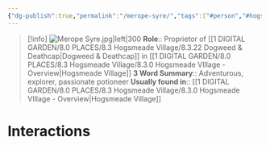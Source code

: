 ```yaml
---
{"dg-publish":true,"permalink":"/merope-syre/","tags":["#person","#hogsmeade","#hogsmeade-resident","#shopkeeper"]}
---
```


>[!info] 
>![Merope Syre.jpg|left|300](/img/user/1%20DIGITAL%20GARDEN/7.0%20PEOPLE/7.3%20NPCs/Headshots/Merope%20Syre.jpg)
>**Role**:: Proprietor of [[1 DIGITAL GARDEN/8.0 PLACES/8.3 Hogsmeade Village/8.3.22 Dogweed & Deathcap\|Dogweed & Deathcap]] in [[1 DIGITAL GARDEN/8.0 PLACES/8.3 Hogsmeade Village/8.3.0 Hogsmeade VIllage - Overview\|Hogsmeade Village]]
>**3 Word Summary**:: Adventurous, explorer, passionate potioneer
>**Usually found in**:: [[1 DIGITAL GARDEN/8.0 PLACES/8.3 Hogsmeade Village/8.3.0 Hogsmeade VIllage - Overview\|Hogsmeade Village]]

# Interactions


